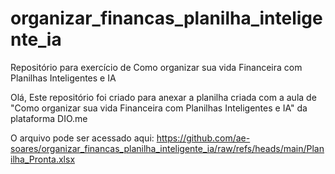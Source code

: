 # organizar_financas_planilha_inteligente_ia
Repositório para exercício de Como organizar sua vida Financeira com Planilhas Inteligentes e IA

Olá,
Este repositório foi criado para anexar a planilha criada com a aula de "Como organizar sua vida Financeira com Planilhas Inteligentes e IA" da plataforma DIO.me

O arquivo pode ser acessado aqui: https://github.com/ae-soares/organizar_financas_planilha_inteligente_ia/raw/refs/heads/main/Planilha_Pronta.xlsx
